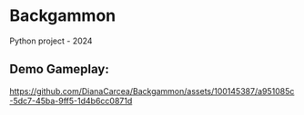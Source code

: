 # Backgammon
Python project - 2024

## Demo Gameplay: 
https://github.com/DianaCarcea/Backgammon/assets/100145387/a951085c-5dc7-45ba-9ff5-1d4b6cc0871d

